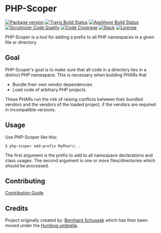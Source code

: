 # PHP-Scoper

[![Package version](https://img.shields.io/packagist/v/humbug/php-scoper.svg?style=flat-square)](https://packagist.org/packages/humbug/php-scoper)
[![Travis Build Status](https://img.shields.io/travis/humbug/php-scoper.svg?branch=master&style=flat-square)](https://travis-ci.org/humbug/php-scoper?branch=master)
[![AppVeyor Build Status](https://img.shields.io/appveyor/ci/humbug/php-scoper.svg?branch=master&style=flat-square)](https://ci.appveyor.com/project/humbug/php-scoper/branch/master)
[![Scrutinizer Code Quality](https://img.shields.io/scrutinizer/g/humbug/php-scoper.svg?branch=master&style=flat-square)](https://scrutinizer-ci.com/g/humbug/php-scoper/?branch=master)
[![Code Coverage](https://scrutinizer-ci.com/g/humbug/php-scoper/badges/coverage.png?b=master)](https://scrutinizer-ci.com/g/humbug/php-scoper/?branch=master)
[![Slack](https://img.shields.io/badge/slack-%23humbug-red.svg?style=flat-square)](https://symfony.com/slack-invite)
[![License](https://img.shields.io/badge/license-MIT-red.svg?style=flat-square)](LICENSE)

PHP-Scoper is a tool for adding a prefix to all PHP namespaces in a given file
or directory. 


## Goal

PHP-Scoper's goal is to make sure that all code in a directory lies in a 
distinct PHP namespace. This is necessary when building PHARs that 

* Bundle their own vendor dependencies
* Load code of arbitrary PHP projects

These PHARs run the risk of raising conflicts between their bundled vendors and 
the vendors of the loaded project, if the vendors are required in incompatible
versions.


## Usage

Use PHP-Scoper like this:

```
$ php-scoper add-prefix MyPhar\\ .
```

The first argument is the prefix to add to all namespace declarations and class 
usages. The second argument is one or more files/directories which should be 
processed.


## Contributing

[Contribution Guide](CONTRIBUTING.md)


## Credits

Project originally created by: [Bernhard Schussek]([@webmozart]) which has then been moved under the
[Humbug umbrella][humbug].


[The Community Contributors]: https://github.com/humbug/php-scoper/graphs/contributors
[Issue tracker]: https://github.com/humbug/php-scoper/issues
[Git repository]: https://github.com/humbug/php-scoper
[MIT license]: LICENSE
[Bernhard Schussek]: https://webmozart.io/
[@webmozart]: https://twitter.com/webmozart
[humbug]: https://github.com/humbug
